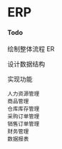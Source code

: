 # ERP

#### Todo
绘制整体流程 ER 

设计数据结构

实现功能

    人力资源管理
    商品管理
    仓库库存管理
    采购订单管理
    销售订单管理
    财务管理
    数据报表
